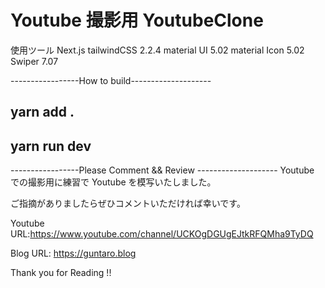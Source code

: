 # Youtube 撮影用 YoutubeClone

使用ツール
Next.js
tailwindCSS 2.2.4
material UI 5.02
material Icon 5.02
Swiper 7.07

-----------------How to build--------------------

## yarn add .

## yarn run dev

-----------------Please Comment && Review --------------------
Youtube での撮影用に練習で Youtube を模写いたしました。

ご指摘がありましたらぜひコメントいただければ幸いです。

Youtube URL:https://www.youtube.com/channel/UCKOgDGUgEJtkRFQMha9TyDQ

Blog URL: https://guntaro.blog

Thank you for Reading !!
